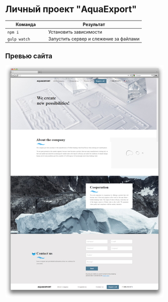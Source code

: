 # Личный проект "AquaExport"

<table>
  <thead>
    <tr>
      <th>Команда</th>
      <th>Результат</th>
    </tr>
  </thead>
  <tbody>
    <tr>
      <td width="30%"><code>npm i</code></td>
      <td>Установить зависимости</td>
    </tr>
    <tr>
      <td><code>gulp watch</code></td>
      <td>Запустить сервер и слежение за файлами</td>
    </tr>
  </tbody>
</table>

## Превью сайта

<img src="src/img/page.png">